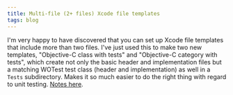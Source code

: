 ```yaml
---
title: Multi-file (2+ files) Xcode file templates
tags: blog
---
```


I'm very happy to have discovered that you can set up Xcode file templates that include more than two files. I've just used this to make two new templates, "Objective-C class with tests" and "Objective-C category with tests", which create not only the basic header and implementation files but a matching WOTest test class (header and implementation) as well in a `Tests` subdirectory. Makes it so much easier to do the right thing with regard to unit testing. [Notes here](http://www.wincent.com/wiki/Multi-file_Xcode_templates).
